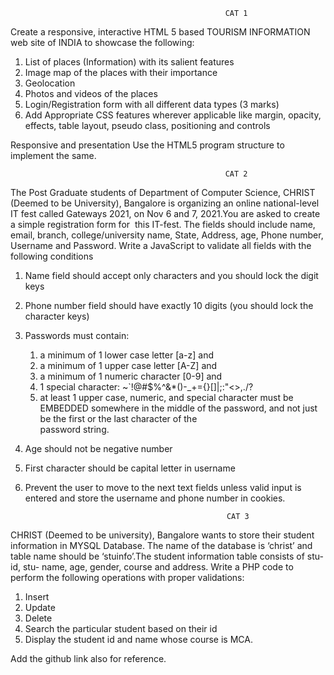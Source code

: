                                                     CAT 1
Create a responsive, interactive HTML 5 based TOURISM INFORMATION web site of
INDIA to showcase the following:
1. List of places (Information) with its salient features
2. Image map of the places with their importance 
3. Geolocation
4. Photos and videos of the places 
5. Login/Registration form with all different data types (3 marks)
6. Add Appropriate CSS features wherever applicable like margin, opacity, effects, table layout, pseudo class, positioning and controls

Responsive and presentation
Use the HTML5 program structure to implement the same.

                                                    CAT 2
The Post Graduate students of Department of Computer Science, CHRIST (Deemed to be University), Bangalore is organizing an online national-level IT fest called Gateways 2021, on
Nov 6 and 7, 2021.You are asked to create a simple registration form for  this IT-fest. The fields should include name, email, branch, college/university name, State, Address, age, Phone number, Username and Password.
Write a JavaScript to validate all fields with the following conditions  
1. Name field should accept only characters and you should lock the digit keys
2. Phone number field should have exactly 10 digits (you should lock the character keys) 
3. Passwords must contain:  
   1. a minimum of 1 lower case letter [a-z] and  
   2. a minimum of 1 upper case letter [A-Z] and  
   3. a minimum of 1 numeric character [0-9] and  
   4. 1 special character: ~`!@#$%^&amp;*()-_+={}[]|\;:&quot;&lt;&gt;,./?  
   5. at least 1 upper case, numeric, and special character must be EMBEDDED somewhere in the middle of the password, and not just be the first or the last character of the       
      password string.  
4. Age should not be negative number  
5. First character should be capital letter in username  
6. Prevent the user to move to the next text fields unless valid input is entered and store the username and phone number in cookies.

                                                    CAT 3
CHRIST (Deemed to be university), Bangalore wants to store their student
information in MYSQL Database. The name of the database is ‘christ’ and table
name should be ‘stuinfo’.The student information table consists of stu-id, stu-
name, age, gender, course and address.
Write a PHP code to perform the following operations with proper validations:
1. Insert
2. Update
3. Delete
4. Search the particular student based on their id
5. Display the student id and name whose course is MCA.

Add the github link also for reference.                                                    

